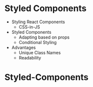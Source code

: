 # Styled Components

- Styling React Components
  - CSS-in-JS
- Styled Components
  - Adapting based on props
  - Conditional Styling
- Advantages
  - Unique Class Names
  - Readability
# Styled-Components

